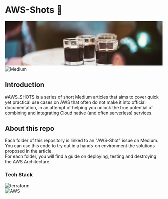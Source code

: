 # AWS-Shots 🥃
![footer](.assets/footer.jpg)
![Medium](https://img.shields.io/badge/Follow%20me%20on%20Medium-000000?logo=medium&style=for-the-badge&link=https://medium.com/@salvatorecirone)



## Introduction
#AWS_SHOTS is a series of short Medium articles that aims to cover quick yet practical use cases on AWS that often do not make it into official documentation, in an attempt of helping you unlock the true potential of combining and integrating Cloud native (and often serverless) services.

## About this repo
Each folder of this repository is linked to an "AWS-Shot" issue on Medium. You can use this code to try out in a hands-on environment the solutions proposed in the article.  
For each folder, you will find a guide on deploying, testing and destroying the AWS Architecture.

### Tech Stack
![terraform](https://img.shields.io/badge/Terraform-8A2BE2?logo=terraform&style=for-the-badge)  
![AWS](https://img.shields.io/badge/Amazon%20Web%20Services-FF9900?style=for-the-badge&logo=amazonaws&logoColor=303080)

